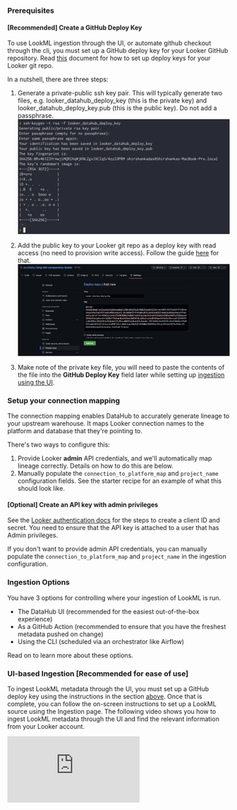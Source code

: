 ### Prerequisites

#### [Recommended] Create a GitHub Deploy Key

To use LookML ingestion through the UI, or automate github checkout through the cli, you must set up a GitHub deploy key for your Looker GitHub repository. Read [this](https://docs.github.com/en/developers/overview/managing-deploy-keys#deploy-keys) document for how to set up deploy keys for your Looker git repo.

In a nutshell, there are three steps:

1. Generate a private-public ssh key pair. This will typically generate two files, e.g. looker_datahub_deploy_key (this is the private key) and looker_datahub_deploy_key.pub (this is the public key). Do not add a passphrase.
   ![Image](https://raw.githubusercontent.com/datahub-project/static-assets/main/imgs/gitssh/ssh-key-generation.png)

2. Add the public key to your Looker git repo as a deploy key with read access (no need to provision write access). Follow the guide [here](https://docs.github.com/en/developers/overview/managing-deploy-keys#deploy-keys) for that.
   ![Image](https://raw.githubusercontent.com/datahub-project/static-assets/main/imgs/gitssh/git-deploy-key.png)

3. Make note of the private key file, you will need to paste the contents of the file into the **GitHub Deploy Key** field later while setting up [ingestion using the UI](#ui-based-ingestion-recommended-for-ease-of-use).

### Setup your connection mapping

The connection mapping enables DataHub to accurately generate lineage to your upstream warehouse.
It maps Looker connection names to the platform and database that they're pointing to.

There's two ways to configure this:

1. Provide Looker **admin** API credentials, and we'll automatically map lineage correctly. Details on how to do this are below.
2. Manually populate the `connection_to_platform_map` and `project_name` configuration fields. See the starter recipe for an example of what this should look like.

#### [Optional] Create an API key with admin privileges

See the [Looker authentication docs](https://docs.looker.com/reference/api-and-integration/api-auth#authentication_with_an_sdk) for the steps to create a client ID and secret.
You need to ensure that the API key is attached to a user that has Admin privileges.

If you don't want to provide admin API credentials, you can manually populate the `connection_to_platform_map` and `project_name` in the ingestion configuration.

### Ingestion Options

You have 3 options for controlling where your ingestion of LookML is run.

- The DataHub UI (recommended for the easiest out-of-the-box experience)
- As a GitHub Action (recommended to ensure that you have the freshest metadata pushed on change)
- Using the CLI (scheduled via an orchestrator like Airflow)

Read on to learn more about these options.

### UI-based Ingestion [Recommended for ease of use]

To ingest LookML metadata through the UI, you must set up a GitHub deploy key using the instructions in the section [above](#recommended-create-a-github-deploy-key). Once that is complete, you can follow the on-screen instructions to set up a LookML source using the Ingestion page.
The following video shows you how to ingest LookML metadata through the UI and find the relevant information from your Looker account.

<div style={{ position: "relative", paddingBottom: "56.25%", height: 0 }}>
  <iframe
    src="https://www.loom.com/embed/c66dd625de7f48b39005e0eb9c345f5a"
    frameBorder={0}
    webkitallowfullscreen=""
    mozallowfullscreen=""
    allowFullScreen=""
    style={{
      position: "absolute",
      top: 0,
      left: 0,
      width: "100%",
      height: "100%"
    }}
  />
</div>

### GitHub Action based Ingestion [Recommended for push-based integration]

You can set up ingestion using a GitHub Action to push metadata whenever your main Looker GitHub repo changes.
The following sample GitHub action file can be modified to emit LookML metadata whenever there is a change to your repository. This ensures that metadata is already fresh and up to date.

#### Sample GitHub Action

Drop this file into your `.github/workflows` directory inside your Looker GitHub repo.
You need to set up the following secrets in your GitHub repository to get this workflow to work:

- DATAHUB_GMS_HOST: The endpoint where your DataHub host is running
- DATAHUB_TOKEN: An authentication token provisioned for DataHub ingestion
- LOOKER_BASE_URL: The base url where your Looker assets are hosted (e.g. <https://acryl.cloud.looker.com>)
- LOOKER_CLIENT_ID: A provisioned Looker Client ID
- LOOKER_CLIENT_SECRET: A provisioned Looker Client Secret

```yml
name: lookml metadata upload
on:
  # Note that this action only runs on pushes to your main branch. If you want to also
  # run on pull requests, we'd recommend running datahub ingest with the `--dry-run` flag.
  push:
    branches:
      - main
  release:
    types: [published, edited]
  workflow_dispatch:

jobs:
  lookml-metadata-upload:
    runs-on: ubuntu-latest
    steps:
      - uses: actions/checkout@v4
      - uses: actions/setup-python@v5
        with:
          python-version: "3.10"
      - name: Run LookML ingestion
        run: |
          pip install 'acryl-datahub[lookml,datahub-rest]'
          cat << EOF > lookml_ingestion.yml
          # LookML ingestion configuration.
          # This is a full ingestion recipe, and supports all config options that the LookML source supports.
          source:
            type: "lookml"
            config:
              base_folder: ${{ github.workspace }}
              parse_table_names_from_sql: true
              github_info:
                repo: ${{ github.repository }}
                branch: ${{ github.ref }}
              # Options
              #connection_to_platform_map:
              #  connection-name:
              #    platform: platform-name (e.g. snowflake)
              #    default_db: default-db-name (e.g. DEMO_PIPELINE)
              api:
                client_id: ${LOOKER_CLIENT_ID}
                client_secret: ${LOOKER_CLIENT_SECRET}
                base_url: ${LOOKER_BASE_URL}
          sink:
            type: datahub-rest
            config:
              server: ${DATAHUB_GMS_URL}
              token: ${DATAHUB_GMS_TOKEN}
          EOF
          datahub ingest -c lookml_ingestion.yml
        env:
          DATAHUB_GMS_URL: ${{ secrets.DATAHUB_GMS_URL }}
          DATAHUB_GMS_TOKEN: ${{ secrets.DATAHUB_GMS_TOKEN }}
          LOOKER_BASE_URL: ${{ secrets.LOOKER_BASE_URL }}
          LOOKER_CLIENT_ID: ${{ secrets.LOOKER_CLIENT_ID }}
          LOOKER_CLIENT_SECRET: ${{ secrets.LOOKER_CLIENT_SECRET }}
```

If you want to ingest lookml using the **datahub** cli directly, read on for instructions and configuration details.
